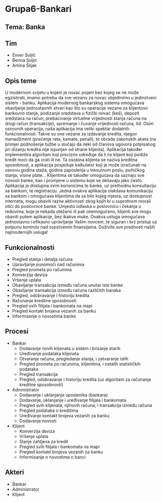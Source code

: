 # Grupa6-Bankari

## Tema: Banka

## Tim
  - Enver Suljić
  - Berina Suljić
  - Amina Šiljak
  
## Opis teme

U modernom svijetu u kojem je novac pojam bez kojeg se ne može egzistirati, imamo potrebu da sve vezano za novac objedinimo u jedinstveni sistem - banku. Aplikacija modernog bankarskog sistema omogućava obavljanje jednostavnih stvari kao što su operacije vezane za klijentovo bankovno stanje, podizanje sredstava u fizički novac (keš), depozit sredstava na račun, prebacivanje virtuelne vrijednosti stanja računa na drugi račun (transakcije), spremanje i čuvanje vrijednosti računa, itd. Osim osnovnih operacija, naša aplikacija ima veliki spektar dodatnih funkcionalnosti. Takve su one vezane za izdavanje kredita, njegov menadžment (praćenje rata, kamate, penali), te obrada zakonskih akata (na primjer podnošenje tužbe u slučaju da neki od članova ugovora potpisanog pri dizanju kredita nije ispunjen od strane klijenta). Aplikacija također implementira algoritam koji precizno određuje da li će klijent koji podiže kredit moći da ga vrati ili ne. Ta osobina klijenta se naziva kreditna sposobnost, a aplikacija posjeduje kalkulator koji je može izračunati na osnovu godina staža, godina zaposlenja u trenutnom poslu, psihičkog stanja, visine plate… Klijentima se također omogućava da saznaju sve novosti banke, kao i promjene u sistemu koje se dešavaju jako često. Aplikacija je dostupna svim korisnicima te banke, uz prethodnu konsultaciju sa bankom, te registraciju. Jedna ovakva aplikacija olakšava komunikaciju sa bankom i omogućava klijentima da sa bilo kojeg mjesta, uz dostupnost interneta, mogu obaviti razne aktivnosti zbog kojih bi u suprotnom morali otići do poslovnice banke. Umjesto odlaska u poslovnicu i čekanja u redovima, koje je nekada otežano ili pak onemogućeno, klijenti sve mogu obaviti putem aplikacije, bez ikakve muke. Ovakva usluga omogućava jednostavno i efikasno upravljanje Vašim novcem, te siguran i brz pristup uz potpunu kontrolu nad sopstvenim finansijama. Doživite sve prednosti naših najmodernijih usluga!

## Funkcionalnosti 

- Pregled stanja i detalja računa
- Upravljanje punomoći nad računima
- Pregled prometa po računima
- Konverzija deviza
- Vršenje uplata
- Obavljanje transakcija između računa unutar iste banke
- Obavljanje transakcija između računa različitih banaka
- Pregled, odobravanje i historiju kredita
- Računanje kreditne sposobnosti
- Pregled svih filijala i bankomata na mapi
- Pregled kontakt brojeva vezanih za banku
- Informisanje o novostima banke

## Procesi

- Bankar
    - Dodavanje novih klijenata u sistem i brisanje starih
    - Uređivanje podataka klijenata
    - Otvaranje računa, pregledanje stanja, i zatvaranje istih
    - Pregled prometa po računima, klijentima, i ostalih statističkih podataka
    - Pregled transakcija
    - Pregled, odobravanje i historiju kredita (uz algoritam za računanje kreditne sposobnosti)
- Administrator
    - Dodavanje i uklanjanje uposlenika (bankara)
    - Dodavanje, uklanjanje i uređivanje filijala i bankomata
    - Pregled svih klijenata, njihovih računa, i transakcija između računa
    - Pregled podataka o kreditima
    - Uređivanje kontakt brojeva vezanih za banku
    - Dodavanje novosti
- Klijent
    - Konverzija deviza
    - Vršenje uplata
    - Slanje zahtjeva za kredit
    - Pregled svih filijala i bankomata na mapi
    - Pregled kontakt brojeva vezanih za banku
    - Informisanje o novostima o banci


## Akteri

- Bankar
- Administrator
- Klijent


